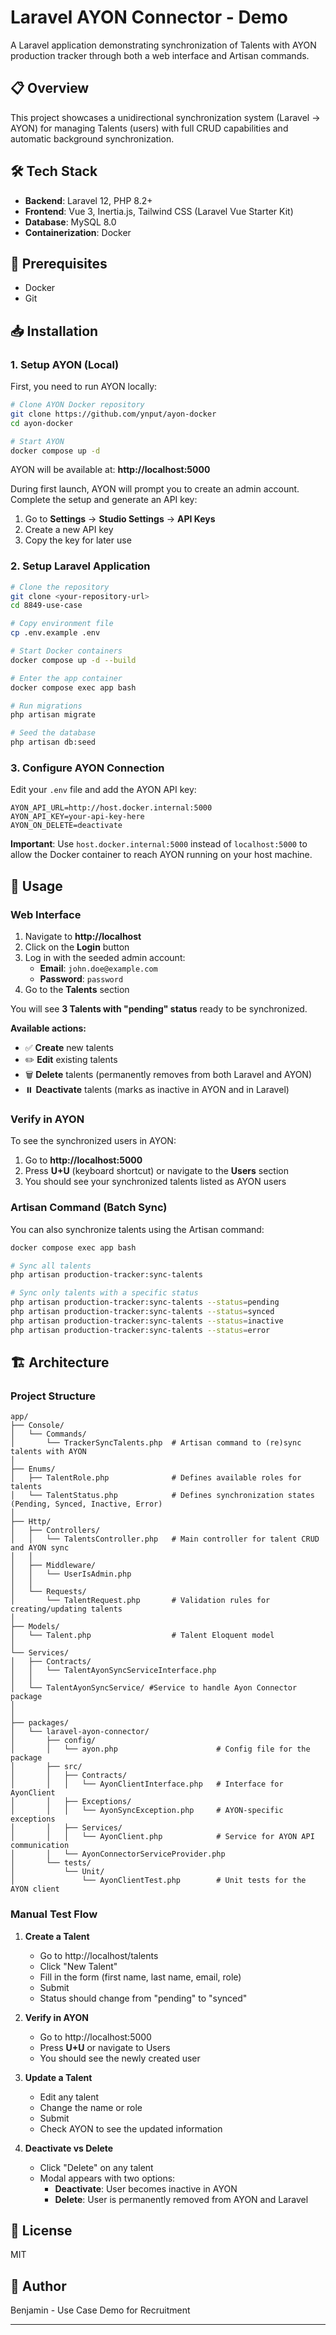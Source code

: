 # Laravel AYON Connector - Demo

A Laravel application demonstrating synchronization of Talents with AYON production tracker through both a web interface and Artisan commands.

## 📋 Overview

This project showcases a unidirectional synchronization system (Laravel → AYON) for managing Talents (users) with full CRUD capabilities and automatic background synchronization.

## 🛠 Tech Stack

- **Backend**: Laravel 12, PHP 8.2+
- **Frontend**: Vue 3, Inertia.js, Tailwind CSS (Laravel Vue Starter Kit)
- **Database**: MySQL 8.0
- **Containerization**: Docker 

## 🚀 Prerequisites

- Docker
- Git

## 📥 Installation

### 1. Setup AYON (Local)

First, you need to run AYON locally:
```bash
# Clone AYON Docker repository
git clone https://github.com/ynput/ayon-docker
cd ayon-docker

# Start AYON
docker compose up -d
```

AYON will be available at: **http://localhost:5000**

During first launch, AYON will prompt you to create an admin account. Complete the setup and generate an API key:
1. Go to **Settings** → **Studio Settings** → **API Keys**
2. Create a new API key
3. Copy the key for later use

### 2. Setup Laravel Application
```bash
# Clone the repository
git clone <your-repository-url>
cd 8849-use-case

# Copy environment file
cp .env.example .env

# Start Docker containers
docker compose up -d --build

# Enter the app container
docker compose exec app bash

# Run migrations
php artisan migrate

# Seed the database
php artisan db:seed
```

### 3. Configure AYON Connection

Edit your `.env` file and add the AYON API key:
```env
AYON_API_URL=http://host.docker.internal:5000
AYON_API_KEY=your-api-key-here
AYON_ON_DELETE=deactivate
```

**Important**: Use `host.docker.internal:5000` instead of `localhost:5000` to allow the Docker container to reach AYON running on your host machine.

## 🎯 Usage

### Web Interface

1. Navigate to **http://localhost**
2. Click on the **Login** button
3. Log in with the seeded admin account:
   - **Email**: `john.doe@example.com`
   - **Password**: `password`
4. Go to the **Talents** section

You will see **3 Talents with "pending" status** ready to be synchronized.

**Available actions:**
- ✅ **Create** new talents
- ✏️ **Edit** existing talents
- 🗑️ **Delete** talents (permanently removes from both Laravel and AYON)
- ⏸️ **Deactivate** talents (marks as inactive in AYON and in Laravel)

### Verify in AYON

To see the synchronized users in AYON:

1. Go to **http://localhost:5000**
2. Press **U+U** (keyboard shortcut) or navigate to the **Users** section
3. You should see your synchronized talents listed as AYON users

### Artisan Command (Batch Sync)

You can also synchronize talents using the Artisan command:
```bash
docker compose exec app bash

# Sync all talents
php artisan production-tracker:sync-talents

# Sync only talents with a specific status
php artisan production-tracker:sync-talents --status=pending
php artisan production-tracker:sync-talents --status=synced
php artisan production-tracker:sync-talents --status=inactive
php artisan production-tracker:sync-talents --status=error

```

## 🏗 Architecture

### Project Structure
```
app/
├── Console/
│   └── Commands/
│       └── TrackerSyncTalents.php  # Artisan command to (re)sync talents with AYON
│
├── Enums/
│   ├── TalentRole.php              # Defines available roles for talents
│   └── TalentStatus.php            # Defines synchronization states (Pending, Synced, Inactive, Error)
│
├── Http/
│   ├── Controllers/
│   │   └── TalentsController.php   # Main controller for talent CRUD and AYON sync
│   │
│   ├── Middleware/
│   │   └── UserIsAdmin.php
│   │
│   └── Requests/
│       └── TalentRequest.php       # Validation rules for creating/updating talents
│
├── Models/
│   └── Talent.php                  # Talent Eloquent model
│
└── Services/
│   ├── Contracts/
│   │   └── TalentAyonSyncServiceInterface.php   
│   │
│   └── TalentAyonSyncService/ #Service to handle Ayon Connector package
│   
│ 
├── packages/
│   └── laravel-ayon-connector/
│       ├── config/
│       │   └── ayon.php                      # Config file for the package
│       ├── src/
│       │   ├── Contracts/
│       │   │   └── AyonClientInterface.php   # Interface for AyonClient
│       │   ├── Exceptions/
│       │   │   └── AyonSyncException.php     # AYON-specific exceptions
│       │   ├── Services/
│       │   │   └── AyonClient.php            # Service for AYON API communication
│       │   └── AyonConnectorServiceProvider.php
│       └── tests/
│           └── Unit/
│               └── AyonClientTest.php        # Unit tests for the AYON client

```


### Manual Test Flow

1. **Create a Talent**
   - Go to http://localhost/talents
   - Click "New Talent"
   - Fill in the form (first name, last name, email, role)
   - Submit
   - Status should change from "pending" to "synced"

2. **Verify in AYON**
   - Go to http://localhost:5000
   - Press **U+U** or navigate to Users
   - You should see the newly created user

3. **Update a Talent**
   - Edit any talent
   - Change the name or role
   - Submit
   - Check AYON to see the updated information

4. **Deactivate vs Delete**
   - Click "Delete" on any talent
   - Modal appears with two options:
     - **Deactivate**: User becomes inactive in AYON
     - **Delete**: User is permanently removed from AYON and Laravel

## 📄 License

MIT

## 👤 Author

Benjamin - Use Case Demo for Recruitment

---
